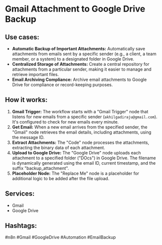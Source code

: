 # Gmail Attachment to Google Drive Backup

## Use cases:

- **Automatic Backup of Important Attachments:** Automatically save attachments from emails sent by a specific sender (e.g., a client, a team member, or a system) to a designated folder in Google Drive.
- **Centralized Storage of Attachments:** Create a central repository for attachments from a particular sender, making it easier to manage and retrieve important files.
- **Email Archiving Compliance:** Archive email attachments to Google Drive for compliance or record-keeping purposes.

## How it works:

1.  **Gmail Trigger:** The workflow starts with a "Gmail Trigger" node that listens for new emails from a specific sender (`akhilgadiraju@gmail.com`). It's configured to check for new emails every minute.
2.  **Get Email:** When a new email arrives from the specified sender, the "Gmail" node retrieves the email details, including attachments, using the message ID.
3.  **Extract Attachments:** The "Code" node processes the attachments, extracting the binary data of each attachment.
4.  **Upload to Google Drive:** The "Google Drive" node uploads each attachment to a specified folder ("DOcs") in Google Drive. The filename is dynamically generated using the email ID, current timestamp, and the suffix "backup\_attachment".
5.  **Placeholder Node:** The "Replace Me" node is a placeholder for additional logic to be added after the file upload.

## Services:

-   Gmail
-   Google Drive

## Hashtags:

#n8n #Gmail #GoogleDrive #Automation #EmailBackup
